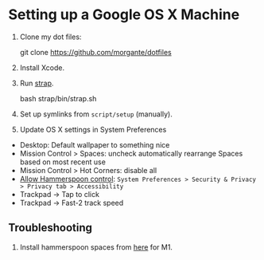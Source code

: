 # Setting up a Google OS X Machine

1. Clone my dot files:

	git clone https://github.com/morgante/dotfiles

1. Install Xcode.

1. Run [strap](https://github.com/MikeMcQuaid/strap).

	bash strap/bin/strap.sh

1. Set up symlinks from `script/setup` (manually).

1. Update OS X settings in System Preferences

- Desktop: Default wallpaper to something nice
- Mission Control > Spaces: uncheck automatically rearrange Spaces based on most recent use
- Mission Control > Hot Corners: disable all
- [Allow Hammerspoon control](https://github.com/Hammerspoon/hammerspoon/issues/237#issuecomment-476320469): `System Preferences > Security & Privacy > Privacy tab > Accessibility`
- Trackpad -> Tap to click
- Trackpad -> Fast-2 track speed

## Troubleshooting
1. Install hammerspoon spaces from [here](https://github.com/asmagill/hammerspoon_asm/tree/master/spaces) for M1.
